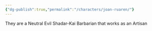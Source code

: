 ```yaml
---
{"dg-publish":true,"permalink":"/characters/joan-ruaren/"}
---
```


They are a Neutral Evil Shadar-Kai Barbarian that works as an Artisan